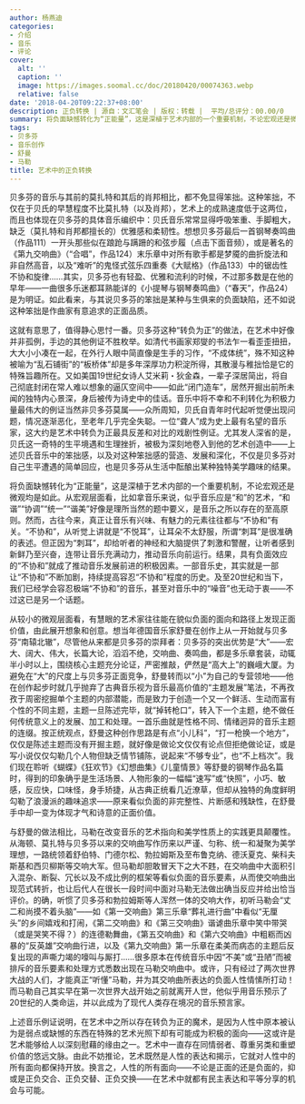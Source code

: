 ```yaml
---
author: 杨燕迪
categories:
- 介绍
- 音乐
- 评论
cover:
  alt: ''
  caption: ''
  image: https://images.soomal.cc/doc/20180420/00074363.webp
  relative: false
date: '2018-04-20T09:22:37+08:00'
description: 正负转换 | 源自：文汇笔会 | 版权：转载 |  平均/总评分：00.00/0
summary: 将负面缺憾转化为“正能量”，这是深植于艺术内部的一个重要机制，不论宏观还是微观均是如此。从宏观层面看，比如拿音乐来说，似乎音乐应是“和”的艺术，“和谐”“协调”“统一”“谐美”好像是理所当然的题中要义，是音乐之所以存在的至高原则……
tags:
- 贝多芬
- 音乐创作
- 舒曼
- 马勒
title: 艺术中的正负转换
---
```


贝多芬的音乐与其前的莫扎特和其后的肖邦相比，都不免显得笨拙。这种笨拙，不仅在于贝氏的早慧程度不比莫扎特（以及肖邦），艺术上的成熟速度低于这两位，而且也体现在贝多芬的具体音乐编织中：贝氏音乐常常显得呼吸笨重、手脚粗大，缺乏（莫扎特和肖邦都擅长的）优雅感和柔韧性。想想贝多芬最后一首钢琴奏鸣曲（作品111）一开头那些似在踉跄与蹒跚的和弦步履（点击下面音频），或是著名的《第九交响曲》（“合唱”，作品124）末乐章中对所有歌手都是梦魇的曲折旋法和非自然高音，以及“难听”的鬼怪式弦乐四重奏《大赋格》（作品133）中的锯齿性不协和旋律……其实，贝多芬也有轻盈、优雅和流利的时候，不过那多数是在他的早年――一曲很多乐迷都耳熟能详的《小提琴与钢琴奏鸣曲》（“春天”，作品24）是为明证。如此看来，与其说贝多芬的笨拙是某种与生俱来的负面缺陷，还不如说这种笨拙是作曲家有意追求的正面品质。

这就有意思了，值得静心思忖一番。贝多芬这种“转负为正”的做法，在艺术中好像并非孤例，手边的其他例证不胜枚举。如清代书画家郑燮的书法乍一看歪歪扭扭，大大小小凑在一起，在外行人眼中简直像是生手的习作，“不成体统”，殊不知这种被喻为“乱石铺街”的“板桥体”却是多年深厚功力积淀所得，其散漫与稚拙恰是它的特殊旨趣所在。又如美国19世纪女诗人艾米莉・狄金森，一辈子深居简出，将自己彻底封闭在常人难以想象的逼仄空间中――如此“闭门造车”，居然开掘出前所未闻的独特内心景深，身后被传为诗史中的佳话。音乐中将不幸和不利转化为积极力量最伟大的例证当然非贝多芬莫属――众所周知，贝氏自青年时代起听觉便出现问题，情况逐渐恶化，至老年几乎完全失聪。一位“聋人”成为史上最有名望的音乐家，这大约是艺术中转负为正最具反差和对比的戏剧性例证。尤其发人深省的是，贝氏这一奇特的生平境遇和生理挫折，被极为深刻地卷入到他的艺术创造中――上述贝氏音乐中的笨拙感，以及对这种笨拙感的营造、发展和深化，不仅是贝多芬对自己生平遭遇的简单回应，也是贝多芬从生活中酝酿出某种独特美学趣味的结果。

将负面缺憾转化为“正能量”，这是深植于艺术内部的一个重要机制，不论宏观还是微观均是如此。从宏观层面看，比如拿音乐来说，似乎音乐应是“和”的艺术，“和谐”“协调”“统一”“谐美”好像是理所当然的题中要义，是音乐之所以存在的至高原则。然而，古往今来，真正让音乐有兴味、有魅力的元素往往都与“不协和”有关。“不协和”，从听觉上讲就是“不悦耳”，让耳朵不太舒服，所谓“刺耳”是很准确的表述。但正因为“刺耳”，却给听者的神经和大脑提供了刺激和警醒，让听者感到新鲜乃至兴奋，连带让音乐充满动力，推动音乐向前运行。结果，具有负面效应的“不协和”就成了推动音乐发展前进的积极因素。一部音乐史，其实就是一部让“不协和”不断加剧，持续提高容忍“不协和”程度的历史。及至20世纪和当下，我们已经学会容忍极端“不协和”的音乐，甚至对音乐中的“噪音”也无动于衷――不过这已是另一个话题。

从较小的微观层面看，有慧眼的艺术家往往能在貌似负面的面向和路径上发现正面价值，由此展开想象和创意。想当年德国音乐家舒曼在创作上从一开始就与贝多芬“南辕北辙”，尽管他从来都是贝多芬的崇拜者：贝多芬的突出优势是“大”――宏大、阔大、伟大，长篇大论，滔滔不绝，交响曲、奏鸣曲，都是多乐章套装，动辄半小时以上，围绕核心主题充分论证，严密推敲，俨然是“高大上”的巍峨大厦。为避免在“大”的尺度上与贝多芬正面竞争，舒曼转而以“小”为自己的专营领地――他在创作起步时就几乎抛弃了古典音乐视为音乐最高价值的“主题发展”笔法，不再孜孜于周密挖掘单个主题的内部潜能，而是致力于创造一个又一个鲜活、生动而富有个性的不同主题，主题一旦陈述完毕，就“掉转枪口”，转入下一个主题，绝不做任何传统意义上的发展、加工和处理。一首乐曲就是性格不同、情绪迥异的音乐主题的连缀。按正统观点，舒曼这种创作思路是有点“小儿科”，“打一枪换一个地方”，仅仅是陈述主题而没有开掘主题，就好像是做论文仅仅有论点但拒绝做论证，或是写小说仅仅勾勒几个人物但缺乏情节铺陈，说起来“不够专业”，也“不上档次”。我们现在聆听《蝴蝶》《狂欢节》《幻想曲集》《儿童情景》等舒曼的钢琴作品名篇时，得到的印象确乎是生活场景、人物形象的一幅幅“速写”或“快照”，小巧、敏感，反应快，口味怪，身手矫捷，从古典正统看几近潦草，但却从独特的角度鲜明勾勒了浪漫派的趣味追求――原来看似负面的非完整性、片断感和残缺性，在舒曼手中却一变为体现才气和诗意的正面价值。

与舒曼的做法相比，马勒在改变音乐的艺术指向和美学性质上的实践更具颠覆性。从海顿、莫扎特与贝多芬以来的交响曲写作历来以严谨、匀称、统一和凝聚为美学理想，一路统领着舒伯特、门德尔松、勃拉姆斯及至布鲁克纳、德沃夏克、柴科夫斯基和西贝柳斯等交响大军。但马勒却胆敢冒天下之大不韪，在交响曲中大面积引入混杂、断裂、冗长以及不成比例的框架等看似负面的音乐要素，从而使交响曲出现范式转折，也让后代人在很长一段时间中面对马勒无法做出确当反应并给出恰当评价。的确，听惯了贝多芬和勃拉姆斯等人浑然一体的交响大作，初听马勒会“丈二和尚摸不着头脑”――如《第一交响曲》第三乐章“葬礼进行曲”中看似“无厘头”的乡间嬉戏和打闹，《第二交响曲》和《第三交响曲》谐谑曲乐章中笑中带哭（或是哭笑不得？）的连德勒舞曲，《第五交响曲》和《第六交响曲》中粗粝而凶暴的“反英雄”交响曲行进，以及《第九交响曲》第一乐章在柔美而病态的主题后反复出现的声嘶力竭的嚎叫与厮打……很多原本在传统音乐中因“不美”或“丑陋”而被排斥的音乐要素和处理方式悉数出现在马勒交响曲中。或许，只有经过了两次世界大战的人们，才能真正“听懂”马勒，并为其交响曲所表达的负面人性情愫所打动！而马勒自己其实早在第一次世界大战开始之前就离开人世，他似乎用音乐预示了20世纪的人类命运，并以此成为了现代人类存在境况的音乐预言家。

上述音乐例证说明，在艺术中之所以存在转负为正的魔术，是因为人性中原本被认为是弱点或缺憾的东西在特殊的艺术光照下却有可能成为积极的面向――这或许是艺术能够给人以深刻慰藉的缘由之一。艺术中一直存在同情弱者、尊重另类和重塑价值的悠远文脉。由此不妨推论，艺术既然是人性的表达和揭示，它就对人性中的所有面向都保持开放。换言之，人性的所有面向――不论是正面的还是负面的，抑或是正负交合、正负交替、正负交换――在艺术中就都有民主表达和平等分享的机会与可能。